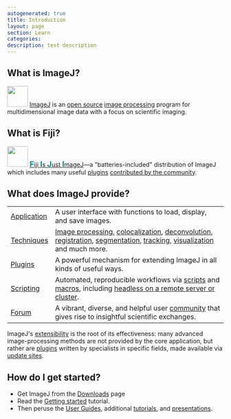 ```yaml
---
autogenerated: true
title: Introduction
layout: page
section: Learn
categories:
description: test description
---
```




## What is ImageJ?

 <a href="/about"><img src="/media/Imagej2-icon.png" height="48px"/></a> [ImageJ](/about) is an [open source](Open_source) [image processing](/Category_Techniques) program for multidimensional image data with a focus on scientific imaging.

## What is Fiji?

<a href="/fiji"><img src="/media/Fiji-icon.png" height="48px"/></a> [<span style="color: darkcyan; font-size: large; font-weight: bold">F</span>iji <span style="color: darkcyan; font-size: large; font-weight: bold">I</span>s <span style="color: darkcyan; font-size: large; font-weight: bold">J</span>ust <span style="color: darkcyan; font-size: large; font-weight: bold">I</span>mageJ](/fiji)—a "batteries-included" distribution of ImageJ which includes many useful [plugins](/fiji/plugins) [contributed by the community](Fiji_contribution_requirements).

## What does ImageJ provide?


|                                                                                                       |                                                                                                                                                                                                                                                                                                                                                   |
|-------------------------------------------------------------------------------------------------------|---------------------------------------------------------------------------------------------------------------------------------------------------------------------------------------------------------------------------------------------------------------------------------------------------------------------------------------------------|
| [Application](/Getting_started) | A user interface with functions to load, display, and save images.                                                                                                                                                                                                                                                                                |
| [Techniques](/Category_Techniques)   | [Image processing](https://imagej.net/docs/guide/146-29.html#toc-Section-29), [colocalization](/techniques/colocalization-analysis), [deconvolution](/cookbook/deconvolution), [registration](/techniques/registration), [segmentation](/techniques/segmentation), [tracking](/techniques/tracking), [visualization](/techniques/visualization) and much more. |
| [Plugins](/fiji/plugins)         | A powerful mechanism for extending ImageJ in all kinds of useful ways.                                                                                                                                                                                                                                                                            |
| [Scripting](/scripting)     | Automated, reproducible workflows via [scripts](/scripting) and [macros](/scripting/macro), including [headless on a remote server or cluster](/scripting/headless).                                                                                                                                                         |
| [Forum](http://forum.imagej.net/)     | A vibrant, diverse, and helpful user [community](/help) that gives rise to insightful scientific exchanges.                                                                                                                                                                                                                        |

ImageJ's [extensibility](/Architecture#Extensibility) is the root of its effectiveness: many advanced image-processing methods are not provided by the core application, but rather are [plugins](/fiji/plugins) written by specialists in specific fields, made available via [update sites](Update_sites).

How do I get started?
---------------------

-   Get ImageJ from the [Downloads](Downloads) page
-   Read the [Getting started](Getting_started) tutorial.
-   Then peruse the [User Guides](/learn/user-guides), additional [tutorials](/Category_Tutorials), and [presentations](/learn/presentations).
